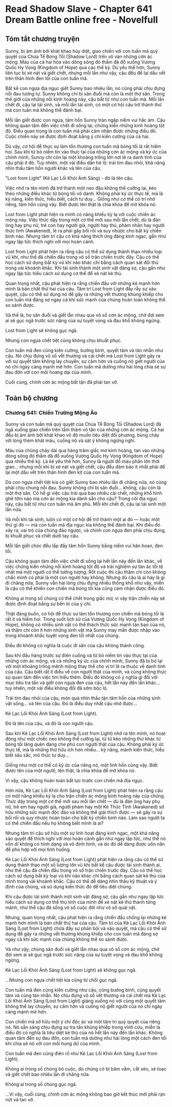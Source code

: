 # Read Shadow Slave - Chapter 641 Dream Battle online free - Novelfull

## Tóm tắt chương truyện

Sunny, bị ám ảnh bởi khát khao hủy diệt, giao chiến với con tuấn mã quỷ quyệt của Chúa Tể Bóng Tối (Shadow Lord) trên vô vàn những cơn ác mộng. Máu của cả hai hòa vào dòng sông đỏ thẫm đã đổ xuống Vương Quốc Hy Vọng (Kingdom of Hope) qua các thế kỷ. Dù yếu thế hơn, Sunny liên tục bị xé nát và giết chết, nhưng mỗi lần như vậy, cậu đều để lại dấu vết trên thân hình đen tối của con tuấn mã.

Bất kể con ngựa địa ngục giết Sunny bao nhiêu lần, nó cũng phải chịu đựng nỗi đau tương tự. Sunny không chỉ bị săn đuổi mà còn là một thợ săn. Trong thế giới của những nỗi kinh hoàng này, cậu bất tử như con tuấn mã. Mỗi lần chết đi, cậu lại tái sinh, và mỗi lần tái sinh, có một cơ hội cậu trở thành thứ mà con tuấn mã không thể đánh bại.

Mỗi lần giết được con ngựa, tâm hồn Sunny tràn ngập niềm vui hắc ám. Cậu không quan tâm đến việc chết đi sống lại, chứng kiến những kinh hoàng tột độ. Điều quan trọng là con tuấn mã phải cảm nhận được những điều đó. Cuộc chiến này sẽ được định đoạt bằng ý chí kiên cường của cả hai.

Dù vậy, cơ hội để thực sự làm tổn thương con tuấn mã bóng tối là rất hiếm hoi. Sau khi từ bỏ niềm tin vào thực tại của những cơn ác mộng và ký ức của chính mình, Sunny chỉ còn lại một khoảng trống lớn nơi lẽ ra danh tính của cậu phải ở đó. Tuy nhiên, một vài điều dần hé lộ: trái tim đau nhói, khả năng nhìn thấu tâm hồn người khác và tên của cậu.

"Lost from Light" (Kẻ Lạc Lối Khỏi Ánh Sáng) - đó là tên cậu.

Việc nhớ ra tên mình đã trở thành một neo đậu không thể cưỡng lại, kéo theo những điều khác từ bóng tối vô danh. Không phải ký ức thực tế, mà là kỹ năng, kiến thức, hiểu biết, cách tư duy... Giống như cơ thể có trí nhớ riêng, tâm hồn cũng vậy. Biết được tên thật là chìa khóa để mở khóa nó.

Lost from Light phát hiện ra mình có năng khiếu kỳ lạ với cuộc chiến ác mộng này. Việc thức dậy trong một cơ thể mới sau mỗi lần chết, dù là đàn ông hay phụ nữ, trẻ con hay người già, người hay thú, phàm nhân hay người thức tỉnh (Awakened), lẽ ra phải gây bối rối và suy nhược cho bất kỳ chiến binh nào. Nhưng tâm trí cậu có khả năng thích ứng đáng kinh ngạc, gần như ngay lập tức thích nghi với mọi hoàn cảnh.

Lost from Light phát hiện ra rằng cậu có thể sử dụng thành thạo nhiều loại vũ khí, như thể đã chiến đấu trong vô số trận chiến trước đây. Cậu có thể học cách sử dụng bất kỳ vũ khí nào khác chỉ bằng cách quan sát đối thủ trong vài khoảnh khắc. Khi tái sinh thành một sinh vật đáng sợ, cậu gần như ngay lập tức hiểu cách sử dụng cơ thể để xé nát kẻ thù.

Quan trọng nhất, cậu phát hiện ra rằng chiến đấu với những kẻ mạnh hơn mình là bản chất thứ hai của cậu. Tâm trí Lost from Light đầy rẫy sự xảo quyệt, cậu có thể sử dụng nó để gây ra những vết thương khủng khiếp cho con tuấn mã đáng sợ ngay cả khi sức mạnh của chúng hoàn toàn không thể so sánh được.

Và thế là, họ săn đuổi và giết lẫn nhau qua vô số cơn ác mộng, chờ đợi xem ai sẽ gục ngã trước sức nặng của sự tuyệt vọng và đau khổ không ngừng.

Lost from Light sẽ không gục ngã.

Nhưng con ngựa chết tiệt cũng không chịu khuất phục.

Con tuấn mã đen cũng kiên cường, bướng bỉnh, quyết tâm và tàn nhẫn như cậu. Nó chịu đựng vô số vết thương và cái chết mà Lost from Light gây ra với sự quyết tâm không lay chuyển, sự căm hờn và cuồng nộ giết người của nó chỉ ngày càng mạnh mẽ hơn. Con tuấn mã dường như hài lòng chia sẻ sự đau đớn với con mồi hoang dại của mình.

Cuối cùng, chính cơn ác mộng bất tận đã phải tan vỡ.

## Toàn bộ chương

### Chương 641: Chiến Trường Mộng Ảo

Sunny và con tuấn mã quỷ quyệt của Chúa Tể Bóng Tối (Shadow Lord) đã ngã xuống giao chiến trên tấm thảm vô tận của những cơn ác mộng. Cả hai đều bị ám ảnh bởi khát khao vô độ muốn tiêu diệt đối phương, bùng cháy với lòng thèm khát máu, cuồng nộ và sát ý không ngừng nghỉ.

Máu của chúng chảy dài qua hàng trăm giấc mơ kinh hoàng, tan vào những dòng sông đỏ thẫm đã đổ xuống Vương Quốc Hy Vọng (Kingdom of Hope) qua nhiều thế kỷ. Là kẻ yếu thế hơn, Sunny là người đổ máu phần lớn thời gian... nhưng mỗi khi bị xé nát và giết chết, cậu đều đảm bảo ít nhất phải để lại một dấu vết trên thân hình đen kịt của con tuấn mã.

Dù con ngựa chết tiệt kia có giết Sunny bao nhiêu lần đi chăng nữa, nó cũng phải chịu chung nỗi đau. Sunny không chỉ bị săn đuổi... không, cậu còn là một thợ săn. Có hề gì việc cậu trải qua bao nhiêu cái chết, những khổ hình ghê tởm nào mà cơn ác mộng kia dành sẵn cho cậu? Trong cõi địa ngục này, cậu bất tử như con tuấn mã âm phủ. Mỗi khi chết đi, cậu lại tái sinh một lần nữa.

Và mỗi khi tái sinh, luôn có một cơ hội để trở thành một ai đó — hoặc một thứ gì đó — mà con tuấn mã địa ngục kia không thể đánh bại. Khi điều đó xảy ra, vai trò của chúng đảo ngược, và chính con ngựa đen phải chịu đựng, bị khuất phục và chết dưới tay cậu.

Mỗi lần giết chóc đều lấp đầy tâm hồn Sunny bằng niềm vui hân hoan, đen tối.

Cậu không quan tâm đến việc chết đi sống lại hết lần này đến lần khác, về việc chứng kiến những nỗi kinh hoàng tột độ và trải nghiệm sự tàn ác tồi tệ nhất mà một người có thể tưởng tượng. Rốt cuộc thì cậu thậm chí còn không chắc mình có phải là một con người hay không. Nhưng dù cậu là ai hay là gì đi chăng nữa, Sunny vẫn hài lòng chịu đựng nhiều thống khổ như vậy, miễn là cậu có thể khiến con chiến mã bóng tối kia cũng cảm nhận được điều đó.

Không ai trong số chúng có thể chết trong giấc mơ, vì vậy trận chiến này sẽ được định đoạt bằng sự bền bỉ của ý chí.

Thật đáng buồn, cơ hội để thực sự làm tổn thương con chiến mã bóng tối là rất ít và hiếm hoi. Trong suốt lịch sử của Vương Quốc Hy Vọng (Kingdom of Hope), không có nhiều sinh vật có thể thách thức sức mạnh tàn bạo của nó, và thậm chí còn ít hơn những sinh vật mà Sunny may mắn được nhập vào trong khoảnh khắc tuyệt vọng đen tối nhất của chúng.

Điều đó không có nghĩa là cuộc đi săn của cậu không thành công.

Sau khi đầu hàng trước sự điên cuồng và từ bỏ niềm tin vào thực tại của những cơn ác mộng, và cả những ký ức của chính mình, Sunny đã bị bỏ lại với một khoảng trống mênh mông thay thế cho vị trí lẽ ra thuộc về danh tính của cậu. Cậu biết rất ít điều về con người thật của mình, và cũng không thực sự quan tâm đến việc tìm hiểu thêm. Điều đó không có ý nghĩa gì đối với mục tiêu tra tấn và giết con ngựa đen của cậu, hết lần này đến lần khác... tuy nhiên, một vài điều không đổi đã sớm bộc lộ.

Trái tim đau nhói của cậu, món quà nhìn thấu tận tâm hồn của những sinh vật sống... và tên của cậu. Đó là điều duy nhất cậu nhớ được...

Kẻ Lạc Lối Khỏi Ánh Sáng (Lost from Light).

Đó là tên của cậu, và đó là con người cậu.

Sau khi Kẻ Lạc Lối Khỏi Ánh Sáng (Lost from Light) nhớ ra tên mình, nó hoạt động như một chiếc neo không thể cưỡng lại, từ từ kéo những thứ khác từ bóng tối lãng quên đang che phủ con người thật của cậu. Không phải ký ức thực tế, mà là những thứ hữu ích hơn nhiều... kỹ năng, mảnh kiến thức, hiểu biết sâu sắc, mô thức tư duy...

Giống như một cơ thể có ký ức của riêng nó, một linh hồn cũng vậy. Biết được tên của một người, tên thật, là chìa khóa để mở khóa nó.

Vì vậy, cậu không hoàn toàn bất lực trước con chiến mã địa ngục.

Hơn nữa, Kẻ Lạc Lối Khỏi Ánh Sáng (Lost from Light) phát hiện ra rằng cậu có một năng khiếu kỳ lạ cho trận chiến ác mộng kinh hoàng này của chúng. Thức dậy trong một cơ thể mới sau mỗi lần chết — dù là đàn ông hay phụ nữ, trẻ em hay người già, người phàm hay một Kẻ Thức Tỉnh (Awakened) sở hữu những sức mạnh độc đáo và không thể giải thích được — sẽ gây ra sự bối rối và suy nhược hoàn toàn cho bất kỳ chiến binh nào. Làm sao người ta có thể chiến đấu nếu họ không biết mình là ai?

Nhưng tâm trí cậu sở hữu một sự linh hoạt đáng kinh ngạc, một khả năng xảo quyệt để thích nghi với mọi hoàn cảnh gần như ngay lập tức, như thể nó vốn dĩ không có hình dạng và vô định hình, và do đó dễ dàng được uốn nắn để phù hợp với mọi tình huống.

Kẻ Lạc Lối Khỏi Ánh Sáng (Lost from Light) phát hiện ra rằng cậu có thể sử dụng thành thạo một số lượng lớn vũ khí bất kể cậu được tái sinh thành ai, như thể cậu đã chiến đấu trong vô số trận chiến trước đây. Cậu có thể học cách sử dụng bất kỳ loại vũ khí nào khác chỉ bằng cách quan sát kẻ thù của mình trong vài khoảnh khắc. Cậu có thể dễ dàng nhìn thấu kỹ thuật và ý định của chúng, và sử dụng kiến thức đó để tiêu diệt chúng.

Khi cậu được tái sinh thành một sinh vật đáng sợ, cậu gần như ngay lập tức hiểu cách sử dụng cơ thể thú tính của mình để xé nát kẻ thù thành từng mảnh, như thể cậu đã sống vô số cuộc đời như vô số quái vật.

Nhưng, quan trọng nhất, cậu phát hiện ra rằng chiến đấu chống lại những kẻ mạnh hơn mình là bản chất thứ hai của cậu. Tâm trí của Kẻ Lạc Lối Khỏi Ánh Sáng (Lost from Light) chứa đầy sự phản bội và xảo quyệt, mà cậu có thể sử dụng để gây ra những vết thương khủng khiếp cho con tuấn mã đáng sợ ngay cả khi sức mạnh của chúng không thể so sánh được.

Và như vậy, chúng săn đuổi và giết lẫn nhau qua vô số cơn ác mộng, chờ đợi xem ai sẽ gục ngã trước sức nặng của sự tuyệt vọng và đau khổ không ngừng.

Kẻ Lạc Lối Khỏi Ánh Sáng (Lost from Light) sẽ không gục ngã.

...Nhưng con ngựa chết tiệt kia cũng từ chối gục ngã.

Con tuấn mã đen cũng kiên cường như cậu, cũng bướng bỉnh, cũng quyết tâm và cũng tàn nhẫn. Nó chịu đựng vô số vết thương và cái chết mà Kẻ Lạc Lối Khỏi Ánh Sáng (Lost from Light) giáng xuống nó với cùng một quyết tâm không thể lay chuyển, sự căm hờn và cuồng nộ giết người của nó chỉ ngày càng mạnh mẽ hơn.

Con chiến mã sở hữu một ý chí độc ác và một tâm trí quỷ quyệt của riêng nó. Nó sẵn sàng chịu đựng sự tra tấn khủng khiếp trong vĩnh cửu, miễn là điều đó có nghĩa là tiêu diệt kẻ thù của nó hết lần này đến lần khác. Không quan tâm đến sự đau đớn, con tuấn mã dường như hài lòng một cách đen tối khi chia sẻ nó với con mồi hung dữ của mình.

Con tuấn mã đen cũng điên rồ như Kẻ Lạc Lối Khỏi Ánh Sáng (Lost from Light).

Không ai trong số chúng bỏ cuộc, dù chúng có bị băm vằm, cắt xẻo, xé toạc và giết chết bao nhiêu lần đi chăng nữa.

Không ai trong số chúng gục ngã.

...Vì vậy, cuối cùng, chính cơn ác mộng không bao giờ kết thúc mới phải rạn nứt và tan vỡ.
